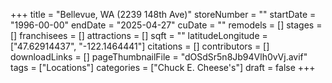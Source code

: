+++
title = "Bellevue, WA (2239 148th Ave)"
storeNumber = ""
startDate = "1996-00-00"
endDate = "2025-04-27"
cuDate = ""
remodels = []
stages = []
franchisees = []
attractions = []
sqft = ""
latitudeLongitude = ["47.62914437", "-122.1464441"]
citations = []
contributors = []
downloadLinks = []
pageThumbnailFile = "dOSdSr5n8Jb94Vlh0vVj.avif"
tags = ["Locations"]
categories = ["Chuck E. Cheese's"]
draft = false
+++
